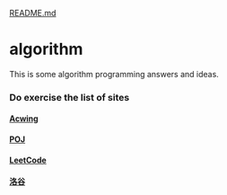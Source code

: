 [README.md](https://github.com/Peiyaoa/algorithm/files/7654131/README.md)
# algorithm
This is some algorithm programming answers and ideas.

### Do exercise the list of sites

#### [Acwing](www.acwing.com)

#### [POJ](http://poj.org/)

#### [LeetCode](https://leetcode-cn.com/)

#### [洛谷](https://www.luogu.com.cn/)
